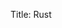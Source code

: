 Title: Rust

<div id="rust-commit-graph"></div>
<script type="text/javascript" src="/data/projects/rust.js"></script>

